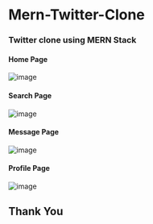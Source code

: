 # Mern-Twitter-Clone

### Twitter clone using MERN Stack

#### Home Page
![image](https://user-images.githubusercontent.com/79472183/159430183-8b36a912-f0c1-48d3-b6cc-6cb45d429c2e.png)

#### Search Page
![image](https://user-images.githubusercontent.com/79472183/159430492-b51f4c02-6bb7-41bc-85e2-4c0e7e843e97.png)

#### Message Page
![image](https://user-images.githubusercontent.com/79472183/159430661-c28a59e6-40d8-404e-b0d4-604e5932040e.png)

#### Profile Page
![image](https://user-images.githubusercontent.com/79472183/159430868-376c03a8-e58a-4c22-b039-ecfc269e7c96.png)


## Thank You 
